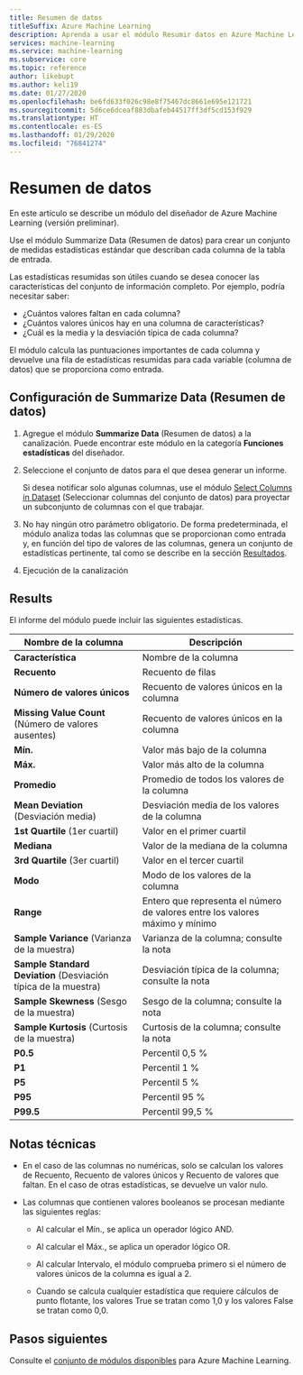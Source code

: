 ```yaml
---
title: Resumen de datos
titleSuffix: Azure Machine Learning
description: Aprenda a usar el módulo Resumir datos en Azure Machine Learning para generar un informe básico de estadísticas descriptivas para las columnas de un conjunto de datos.
services: machine-learning
ms.service: machine-learning
ms.subservice: core
ms.topic: reference
author: likebupt
ms.author: keli19
ms.date: 01/27/2020
ms.openlocfilehash: be6fd633f026c98e8f75467dc8661e695e121721
ms.sourcegitcommit: 5d6ce6dceaf883dbafeb44517ff3df5cd153f929
ms.translationtype: HT
ms.contentlocale: es-ES
ms.lasthandoff: 01/29/2020
ms.locfileid: "76841274"
---
```

# <a name="summarize-data"></a>Resumen de datos

En este artículo se describe un módulo del diseñador de Azure Machine Learning (versión preliminar).

Use el módulo Summarize Data (Resumen de datos) para crear un conjunto de medidas estadísticas estándar que describan cada columna de la tabla de entrada.

Las estadísticas resumidas son útiles cuando se desea conocer las características del conjunto de información completo. Por ejemplo, podría necesitar saber:

- ¿Cuántos valores faltan en cada columna?
- ¿Cuántos valores únicos hay en una columna de características?
- ¿Cuál es la media y la desviación típica de cada columna?

El módulo calcula las puntuaciones importantes de cada columna y devuelve una fila de estadísticas resumidas para cada variable (columna de datos) que se proporciona como entrada.

## <a name="how-to-configure-summarize-data"></a>Configuración de Summarize Data (Resumen de datos)  

1. Agregue el módulo **Summarize Data** (Resumen de datos) a la canalización. Puede encontrar este módulo en la categoría **Funciones estadísticas** del diseñador.

1. Seleccione el conjunto de datos para el que desea generar un informe.

    Si desea notificar solo algunas columnas, use el módulo [Select Columns in Dataset](select-columns-in-dataset.md) (Seleccionar columnas del conjunto de datos) para proyectar un subconjunto de columnas con el que trabajar.

1. No hay ningún otro parámetro obligatorio. De forma predeterminada, el módulo analiza todas las columnas que se proporcionan como entrada y, en función del tipo de valores de las columnas, genera un conjunto de estadísticas pertinente, tal como se describe en la sección [Resultados](#results).

1. Ejecución de la canalización

## <a name="results"></a>Results

El informe del módulo puede incluir las siguientes estadísticas. 

|Nombre de la columna|Descripción|
|------|------|  
|**Característica**|Nombre de la columna|
|**Recuento**|Recuento de filas|
|**Número de valores únicos**|Recuento de valores únicos en la columna|
|**Missing Value Count** (Número de valores ausentes)|Recuento de valores únicos en la columna|
|**Mín.**|Valor más bajo de la columna|  
|**Máx.**|Valor más alto de la columna|
|**Promedio**|Promedio de todos los valores de la columna|
|**Mean Deviation** (Desviación media)|Desviación media de los valores de la columna|
|**1st Quartile** (1er cuartil)|Valor en el primer cuartil|
|**Mediana**|Valor de la mediana de la columna|
|**3rd Quartile** (3er cuartil)|Valor en el tercer cuartil|
|**Modo**|Modo de los valores de la columna|
|**Range**|Entero que representa el número de valores entre los valores máximo y mínimo|
|**Sample Variance**  (Varianza de la muestra)|Varianza de la columna; consulte la nota|
|**Sample Standard Deviation** (Desviación típica de la muestra)|Desviación típica de la columna; consulte la nota|
|**Sample Skewness** (Sesgo de la muestra)|Sesgo de la columna; consulte la nota|
|**Sample Kurtosis** (Curtosis de la muestra)|Curtosis de la columna; consulte la nota|
|**P0.5**|Percentil 0,5 %|
|**P1**|Percentil 1 %|
|**P5**|Percentil 5 %|
|**P95**|Percentil 95 %|
|**P99.5**|Percentil 99,5 % |

## <a name="technical-notes"></a>Notas técnicas

- En el caso de las columnas no numéricas, solo se calculan los valores de Recuento, Recuento de valores únicos y Recuento de valores que faltan. En el caso de otras estadísticas, se devuelve un valor nulo.

- Las columnas que contienen valores booleanos se procesan mediante las siguientes reglas:

    - Al calcular el Mín., se aplica un operador lógico AND.
    
    - Al calcular el Máx., se aplica un operador lógico OR.
    
    - Al calcular Intervalo, el módulo comprueba primero si el número de valores únicos de la columna es igual a 2.
    
    - Cuando se calcula cualquier estadística que requiere cálculos de punto flotante, los valores True se tratan como 1,0 y los valores False se tratan como 0,0.

## <a name="next-steps"></a>Pasos siguientes

Consulte el [conjunto de módulos disponibles](module-reference.md) para Azure Machine Learning.  
